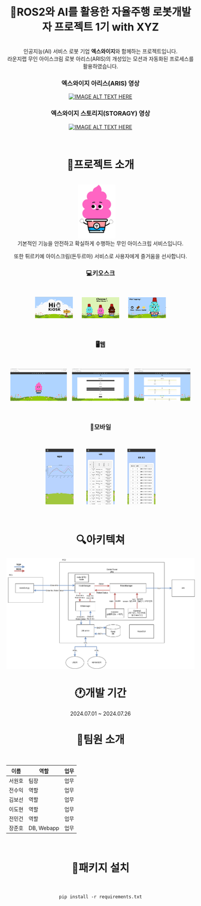 <div align="center">
  
  <br>
  <h1>🍦ROS2와 AI를 활용한 자율주행 로봇개발자 프로젝트 1기 with XYZ</h1>
  <br>
  인공지능(AI) 서비스 로봇 기업 <b>엑스와이지</b>와 함께하는 프로젝트입니다.
  <br>
  라운지랩 무인 아이스크림 로봇 아리스(ARIS)의 개성있는 모션과 자동화된 프로세스를 활용하였습니다.
  <br>

  <h3>엑스와이지 아리스(ARIS) 영상</h3>
  
  [![IMAGE ALT TEXT HERE](https://img.youtube.com/vi/6-jCuQJ1Vt0/0.jpg)](https://www.youtube.com/watch?v=6-jCuQJ1Vt0)
  <br>
    
  <h3>엑스와이지 스토리지(STORAGY) 영상</h3>
    
  [![IMAGE ALT TEXT HERE](https://img.youtube.com/vi/-kP9PBeYSiY/0.jpg)](https://www.youtube.com/watch?v=-kP9PBeYSiY)
  
  <br>
  <h1>📃프로젝트 소개</h1>
  <br>
  <img src="../images/character_1.png" alt="키오스크 홈" style="display:inline-block; width:20%; margin-right:20px;"/><br>
  기본적인 기능을 안전하고 확실하게 수행하는 무인 아이스크립 서비스입니다.<br>
  
  또한 튀르키예 아이스크림(돈두르마) 서비스로 사용자에게 즐거움을 선사합니다.
  <br>
  <h3>💻키오스크</h3>
  <br>
  <p>
    <img src="../images/kiosk_1.png" alt="키오스크 홈" style="display:inline-block; width:20%; margin-right:20px;"/>
    <img src="../images/kiosk_2.png" alt="키오스크 주문" style="display:inline-block; width:20%; margin-right:20px;"/>
    <img src="../images/kiosk_3.png" alt="키오스크 선택" style="display:inline-block; width:20%;"/>
  </p>
  <br>
  <h3>🖥️웹</h3>
  <br>
  <p>
    <img src="../images/web_home.png" alt="웹 홈" style="display:inline-block; width:30%; margin-right:10px;"/>
    <img src="../images/web_order.png" alt="웹 주문" style="display:inline-block; width:30%; margin-right:10px;"/>
    <img src="../images/web_stock.png" alt="재고 선택" style="display:inline-block; width:30%;"/>
  </p>
  <br>
  <h3>📱모바일</h3>
  <br>
  <p>
    <img src="../images/mobile_sales.jpg" alt="모바일 매출" style="display:inline-block; width:15%; margin-right:30px;"/>
    <img src="../images/mobile_history.jpg" alt="모바일 내역" style="display:inline-block; width:15%; margin-right:30px;"/>
    <img src="../images/mobile_log.jpg" alt="모바일 로그" style="display:inline-block; width:15%;"/>
  </p>
  
  <br>
  <h1>🔍아키텍쳐</h1>
  <img src="../images/system_architecture.png" alt="시스템 아키텍쳐"/>
  
  <br>
  <h1>🕐개발 기간</h1>
  2024.07.01 ~ 2024.07.26
  
  <br>
  <h1>🙍팀원 소개</h1>
  <br>
  
  |이름|역할|업무|
  |---|---|---|
  |서원호|팀장|업무|
  |전수익|역할|업무|
  |김보선|역할|업무|
  |이도현|역할|업무|
  |전민건|역할|업무|
  |장준호|DB, Webapp|업무|
  
  
  <br>
  <h1>🔨패키지 설치</h1>
  <br>
  
  ```
  pip install -r requirements.txt
  ```

<div>
